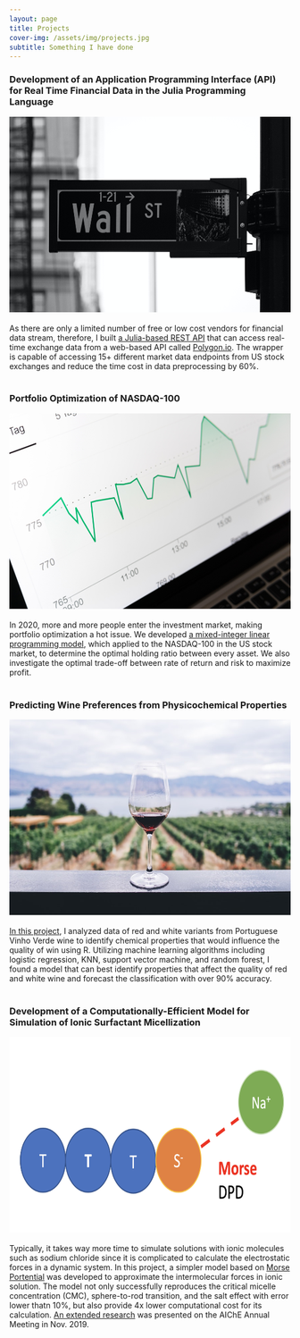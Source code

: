 ```yaml
---
layout: page
title: Projects
cover-img: /assets/img/projects.jpg
subtitle: Something I have done
---
```


### Development of an Application Programming Interface (API) for Real Time Financial Data in the Julia Programming Language
<img src="/assets/img/wallst.jpg" width="700" height="350"> <br><br>
As there are only a limited number of free or low cost vendors for financial data stream, therefore, I built [a Julia-based REST API](https://github.com/Paliquant/PQPolygonSDK.jl) that can access real-time exchange data from a web-based API called [Polygon.io](https://polygon.io/). The wrapper is capable of accessing 15+ different market data endpoints from US stock exchanges and reduce the time cost in data preprocessing by 60%.<br/><br/>


### Portfolio Optimization of NASDAQ-100
<img src="/assets/img/stock2.jpg" width="700" height="350"> <br><br>
In 2020, more and more people enter the investment market, making portfolio optimization a hot issue. We developed [a mixed-integer linear programming model](https://github.com/ycpan1012/Portfolio-Optimization-Model), which applied to the NASDAQ-100 in the US stock market, to determine the optimal holding ratio between every asset. We also investigate the optimal trade-off between rate of return and risk to maximize profit.<br/><br/>


### Predicting Wine Preferences from Physicochemical Properties
<img src="/assets/img/wine.jpg" width="700" height="350"> <br><br>
[In this project](https://github.com/ycpan1012/Wine-Quality-Prediction), I analyzed data of red and white variants from Portuguese Vinho Verde wine to identify chemical properties that would influence the quality of win using R. Utilizing machine learning algorithms including logistic regression, KNN, support vector machine, and random forest, I found a model that can best identify properties that affect the quality of red and white wine and forecast the classification with over 90% accuracy.<br/><br/>


### Development of a Computationally-Efficient Model for Simulation of Ionic Surfactant Micellization
<img src="/assets/img/morse.png" width="700" height="350"> <br><br>
Typically, it takes way more time to simulate solutions with ionic molecules such as sodium chloride since it is complicated to calculate the electrostatic forces in a dynamic system. In this project, a simpler model based on [Morse Portential](https://en.wikipedia.org/wiki/Morse_potential) was developed to approximate the intermolecular forces in ionic solution. The model not only successfully reproduces the critical micelle concentration (CMC), sphere-to-rod transition, and the salt effect with error lower thatn 10%, but also provide 4x lower computational cost for its calculation. [An extended research](https://www.aiche.org/conferences/aiche-annual-meeting/2019/proceeding/paper/376bg-modelling-micellization-rhamnolipid-biosurfactant-mesoscale-simulation) was presented on the AIChE Annual Meeting in Nov. 2019.
